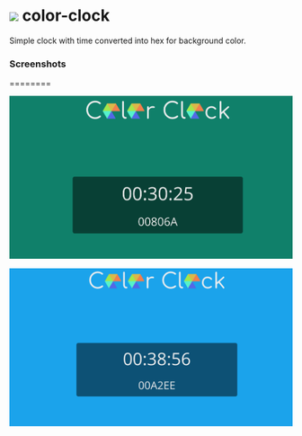 ![](https://github.com/humayunkakar7/color-clock/blob/master/favicon.ico " ") color-clock
========

Simple clock with time converted into hex for background color.

### Screenshots
========

![](https://github.com/humayunkakar7/color-clock/blob/master/sc1.png "Screenshot 1")

![](https://github.com/humayunkakar7/color-clock/blob/master/sc2.png "Screenshot 2")